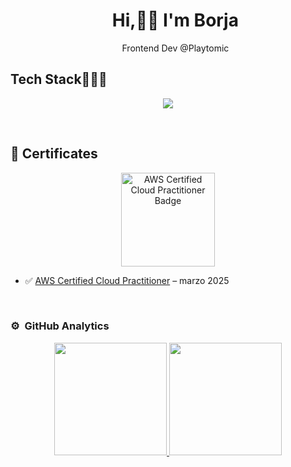 <div id="user-content-toc">
  <ul align="center" style="list-style: none;">
    <summary>
      <h1>Hi,👋🏻 I'm Borja</h1>
      <p align="center">Frontend Dev @Playtomic </p>
    </summary>
  </ul>
</div>

<h2 >Tech Stack👨🏻‍💻</h2>

<p align="center">
  <a href="https://skillicons.dev">
    <img src="https://skillicons.dev/icons?i=ts,js,react,angular,androidstudio,aws,bootstrap,c,cpp,css,eclipse,git,github,githubactions,gitlab,gradle,hibernate,html,java,jquery,kotlin,less,latex,materialui,matlab,mysql,netlify,nextjs,nginx,nodejs,notion,npm,opencv,ps,php,pinia,postman,powershell,pr,py,redux,sass,styledcomponents,svelte,swift,tailwind,vite,vitest,vue,vscode,webpack&perline=12" />
  </a>
</p>
<br>

## 📜 Certificates

<p align="center">
  <a href="https://www.credly.com/earner/earned/badge/689ecbb7-760f-4385-a6d1-4f56796c1237" target="_blank">
    <img src="https://images.credly.com/images/00634f82-b07f-4bbd-a6bb-53de397fc3a6/image.png" alt="AWS Certified Cloud Practitioner Badge" width="150"/>
  </a>
</p>

- ✅ [AWS Certified Cloud Practitioner](https://www.credly.com/earner/earned/badge/689ecbb7-760f-4385-a6d1-4f56796c1237) – marzo 2025

<br>

### ⚙️ &nbsp;GitHub Analytics

<p align="center">
<a href="https://github.com/borjantona">
  <img height="180em" src="https://github-readme-stats-eight-theta.vercel.app/api?username=borjantona&show_icons=true&theme=algolia&include_all_commits=true&count_private=true"/>
  <img height="180em" src="https://github-readme-stats-eight-theta.vercel.app/api/top-langs/?username=borjantona&layout=compact&langs_count=8&theme=algolia"/>
</a>
</p>

<!--
**borjantona/borjantona** is a ✨ _special_ ✨ repository because its `README.md` (this file) appears on your GitHub profile.

Here are some ideas to get you started:

- 🔭 I’m currently working on ...
- 🌱 I’m currently learning ...
- 👯 I’m looking to collaborate on ...
- 🤔 I’m looking for help with ...
- 💬 Ask me about ...
- 📫 How to reach me: ...
- 😄 Pronouns: ...
